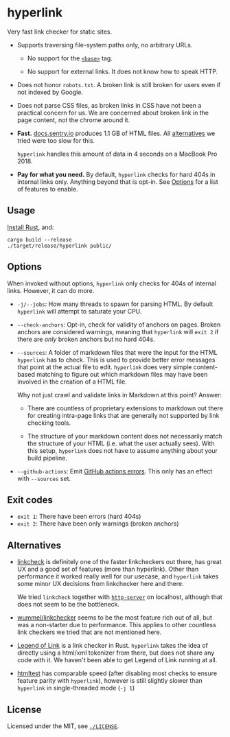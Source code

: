 # hyperlink

Very fast link checker for static sites.

* Supports traversing file-system paths only, no arbitrary URLs.

  * No support for the [`<base>`](https://developer.mozilla.org/en-US/docs/Web/HTML/Element/base) tag.

  * No support for external links. It does not know how to speak HTTP.

* Does not honor `robots.txt`. A broken link is still broken for users even if
  not indexed by Google.

* Does not parse CSS files, as broken links in CSS have not been a practical
  concern for us. We are concerned about broken link in the page content, not
  the chrome around it.

* **Fast.** [docs.sentry.io](https://github.com/getsentry/sentry-docs) produces
  1.1 GB of HTML files. All [alternatives](#alternatives) we tried were too
  slow for this.

  `hyperlink` handles this amount of data in 4 seconds on a MacBook Pro 2018.

* **Pay for what you need.** By default, `hyperlink` checks for hard 404s in
  internal links only. Anything beyond that is opt-in. See [Options](#options)
  for a list of features to enable.

## Usage

[Install Rust](https://rustup.rs/), and:

```
cargo build --release
./target/release/hyperlink public/
```

## Options

When invoked without options, `hyperlink` only checks for 404s of internal
links. However, it can do more.

* `-j/--jobs`: How many threads to spawn for parsing HTML. By default
  `hyperlink` will attempt to saturate your CPU.

* `--check-anchors`: Opt-in, check for validity of anchors on pages. Broken
  anchors are considered warnings, meaning that `hyperlink` will `exit 2` if
  there are *only* broken anchors but no hard 404s.

* `--sources`: A folder of markdown files that were the input for the HTML
  `hyperlink` has to check. This is used to provide better error messages that
  point at the actual file to edit. `hyperlink` does very simple content-based
  matching to figure out which markdown files may have been involved in the
  creation of a HTML file.

  Why not just crawl and validate links in Markdown at this point? Answer:

  * There are countless of proprietary extensions to markdown out there for
    creating intra-page links that are generally not supported by link checking
    tools.

  * The structure of your markdown content does not necessarily match the
    structure of your HTML (i.e. what the user actually sees). With this setup,
    `hyperlink` does not have to assume anything about your build pipeline.

* `--github-actions`: Emit [GitHub actions
  errors](https://docs.github.com/en/free-pro-team@latest/actions/reference/workflow-commands-for-github-actions#setting-an-error-message).
  This only has an effect with `--sources` set.

## Exit codes

* `exit 1`: There have been errors (hard 404s)
* `exit 2`: There have been only warnings (broken anchors)

## Alternatives

* [linkcheck](https://github.com/filiph/linkcheck) is definitely one of the
  faster linkcheckers out there, has great UX and a good set of features (more
  than hyperlink). Other than performance it worked really well for our
  usecase, and `hyperlink` takes some minor UX decisions from linkchecker here
  and there.

  We tried `linkcheck` together with
  [`http-server`](https://www.npmjs.com/package/http-server) on localhost,
  although that does not seem to be the bottleneck.

* [wummel/linkchecker](https://wummel.github.io/linkchecker/) seems to be the
  most feature rich out of all, but was a non-starter due to performance. This
  applies to other countless link checkers we tried that are not mentioned
  here.

* [Legend of Link](https://github.com/XMPPwocky/legend_of_link) is a link
  checker in Rust. `hyperlink` takes the idea of directly using a html/xml
  tokenizer from there, but does not share any code with it. We haven't been
  able to get Legend of Link running at all.

* [htmltest](https://github.com/wjdp/htmltest) has comparable speed (after
  disabling most checks to ensure feature parity with `hyperlink`), however is
  still slightly slower than `hyperlink` in single-threaded mode (`-j 1`)

## License

Licensed under the MIT, see [`./LICENSE`](./LICENSE).
